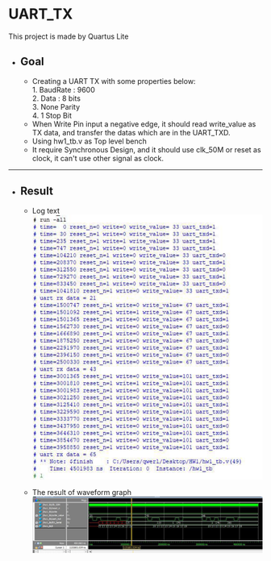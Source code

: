 # UART_TX
 This project is made by Quartus Lite

- ## Goal
    - Creating a UART TX with some properties below:
    <br> 1. BaudRate : 9600
    <br> 2. Data : 8 bits
    <br> 3. None Parity
    <br> 4. 1 Stop Bit
    - When Write Pin input a negative edge, it should read write_value as TX data, and transfer the datas which are in the UART_TXD.
    - Using hw1_tb.v as Top level bench
    - It require  Synchronous Design, and it should use clk_50M or reset as clock, it can't use other signal as clock.
---
- ## Result
    - Log text
    <br> ![1](./文字結果.jpg)

    - The result of waveform graph
    <br> ![1](./波形圖.jpg)
